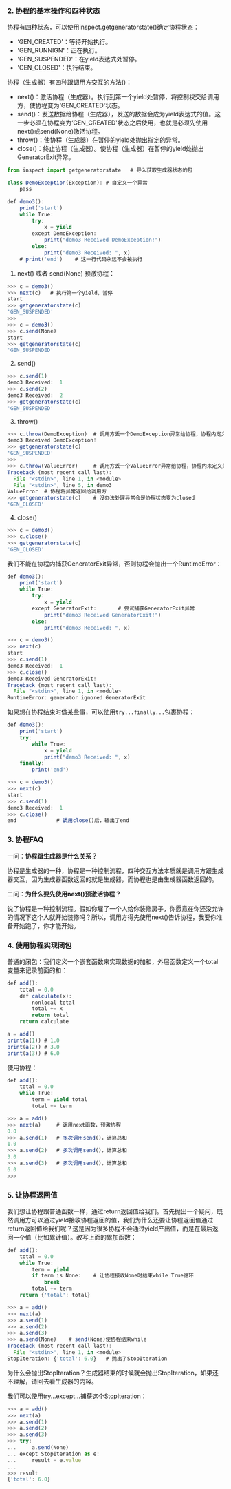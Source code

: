 ### 2. 协程的基本操作和四种状态

协程有四种状态，可以使用inspect.getgeneratorstate()确定协程状态：

- ‘GEN_CREATED'：等待开始执行。
- 'GEN_RUNNIGN'：正在执行。
- 'GEN_SUSPENDED'：在yield表达式处暂停。
- 'GEN_CLOSED'：执行结束。

协程（生成器）有四种跟调用方交互的方法()：

- next()：激活协程（生成器）。执行到第一个yield处暂停，将控制权交给调用方，使协程变为‘GEN_CREATED'状态。
- send()：发送数据给协程（生成器），发送的数据会成为yield表达式的值。这一步必须在协程变为‘GEN_CREATED'状态之后使用，也就是必须先使用next()或send(None)激活协程。
- throw()：使协程（生成器）在暂停的yield处抛出指定的异常。
- close()：终止协程（生成器）。使协程（生成器）在暂停的yield处抛出GeneratorExit异常。

```javascript
from inspect import getgeneratorstate	# 导入获取生成器状态的包

class DemoException(Exception):	# 自定义一个异常
    pass

def demo3():
    print('start')
    while True:
        try:
            x = yield
        except DemoException:
            print("demo3 Received DemoException!")
        else:
            print("demo3 Received: ", x)
    # print('end')    # 这一行代码永远不会被执行
```

1. next() 或者 send(None) 预激协程：

```javascript
>>> c = demo3()
>>> next(c)   # 执行第一个yield，暂停
start
>>> getgeneratorstate(c)
'GEN_SUSPENDED'
>>> 
>>> c = demo3()
>>> c.send(None)
start
>>> getgeneratorstate(c)
'GEN_SUSPENDED'
```

2. send()

```javascript
>>> c.send(1)
demo3 Received:  1
>>> c.send(2)
demo3 Received:  2
>>> getgeneratorstate(c)
'GEN_SUSPENDED'
```

3. throw()

```javascript
>>> c.throw(DemoException)	# 调用方丢一个DemoException异常给协程，协程内定义了DemoException的处理方式
demo3 Received DemoException!
>>> getgeneratorstate(c)	
'GEN_SUSPENDED'
>>> 
>>> c.throw(ValueError)		# 调用方丢一个ValueError异常给协程，协程内未定义处理方式
Traceback (most recent call last):
  File "<stdin>", line 1, in <module>
  File "<stdin>", line 5, in demo3
ValueError	# 协程将异常返回给调用方
>>> getgeneratorstate(c)	# 没办法处理异常会是协程状态变为closed
'GEN_CLOSED'
```

4. close()

```javascript
>>> c = demo3()
>>> c.close()
>>> getgeneratorstate(c)
'GEN_CLOSED'
```

我们不能在协程内捕获GeneratorExit异常，否则协程会抛出一个RuntimeError：

```javascript
def demo3():
    print('start')
    while True:
        try:
            x = yield
        except GeneratorExit:		# 尝试捕获GeneratorExit异常
            print("demo3 Received GeneratorExit!")
        else:
            print("demo3 Received: ", x)
```

```javascript
>>> c = demo3()
>>> next(c)
start
>>> c.send(1)
demo3 Received:  1
>>> c.close()
demo3 Received GeneratorExit!
Traceback (most recent call last):
  File "<stdin>", line 1, in <module>
RuntimeError: generator ignored GeneratorExit
```

如果想在协程结束时做某些事，可以使用`try...finally...`包裹协程：

```javascript
def demo3():
    print('start')
    try:
        while True:
            x = yield
            print("demo3 Received: ", x)
    finally:
        print('end')
```
```javascript
>>> c = demo3()
>>> next(c)
start
>>> c.send(1)
demo3 Received:  1
>>> c.close()
end				# 调用close()后，输出了end
```

### 3. 协程FAQ

一问：**协程跟生成器是什么关系？**

协程是生成器的一种，协程是一种控制流程，四种交互方法本质就是调用方跟生成器交互，因为生成器函数返回的就是生成器，而协程也是由生成器函数返回的。

二问：**为什么要先使用next()预激活协程？**

说了协程是一种控制流程。假如你雇了一个人给你装修房子，你愿意在你还没允许的情况下这个人就开始装修吗？所以，调用方得先使用next()告诉协程，我要你准备开始跑了，你才能开始。

### 4. 使用协程实现闭包

普通的闭包：我们定义一个嵌套函数来实现数据的加和，外层函数定义一个total变量来记录前面的和：

```javascript
def add():
    total = 0.0
    def calculate(x):
        nonlocal total
        total += x
        return total
    return calculate

a = add()
print(a(1))	# 1.0
print(a(2))	# 3.0
print(a(3))	# 6.0
```

使用协程：

```javascript
def add():
    total = 0.0
    while True:
        term = yield total
        total += term
```

```javascript
>>> a = add()
>>> next(a)     # 调用next函数，预激协程
0.0
>>> a.send(1)   # 多次调用send()，计算总和
1.0
>>> a.send(2)   # 多次调用send()，计算总和
3.0
>>> a.send(3)   # 多次调用send()，计算总和
6.0
>>>
```

### 5. 让协程返回值

我们想让协程跟普通函数一样，通过return返回值给我们。首先抛出一个疑问，既然调用方可以通过yield接收协程返回的值，我们为什么还要让协程返回值通过return返回值给我们呢？这是因为很多协程不会通过yield产出值，而是在最后返回一个值（比如累计值）。改写上面的累加函数：

```javascript
def add():
    total = 0.0
    while True:
        term = yield
        if term is None:	# 让协程接收None时结束while True循环
            break
        total += term
    return {'total': total}
```

```javascript
>>> a = add()
>>> next(a)
>>> a.send(1)
>>> a.send(2)
>>> a.send(3)
>>> a.send(None)	# send(None)使协程结束while
Traceback (most recent call last):
  File "<stdin>", line 1, in <module>
StopIteration: {'total': 6.0}	# 抛出了StopIteration
```

为什么会抛出StopIteration？生成器结束的时候就会抛出StopIteration，如果还不理解，请回去看生成器的内容。

我们可以使用try...except...捕获这个StopIteration：

```javascript
>>> a = add()
>>> next(a)
>>> a.send(1)
>>> a.send(2)
>>> a.send(3)
>>> try:
...     a.send(None)
... except StopIteration as e:
...     result = e.value
...
>>> result
{'total': 6.0}
```

